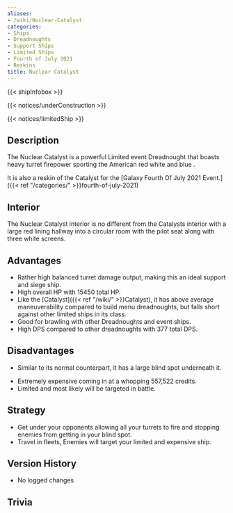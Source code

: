 ```yaml
---
aliases:
- /wiki/Nuclear-Catalyst
categories:
- Ships
- Dreadnoughts
- Support Ships
- Limited Ships
- Fourth of July 2021
- Reskins
title: Nuclear Catalyst
---  
```


{{< shipInfobox >}}   

{{< notices/underConstruction >}}   

{{< notices/limitedShip >}} 

## Description

The Nuclear Catalyst is a powerful Limited event Dreadnought that boasts heavy turret firepower sporting the American red white and blue .

It is also a reskin of the Catalyst for the [Galaxy Fourth Of July 2021 Event.]({{< ref "/categories/" >}}fourth-of-july-2021)

## Interior

The Nuclear Catalyst interior is no different from the Catalysts interior with a large red lining hallway into a circular room with the pilot seat along with three white screens.

## Advantages

- Rather high balanced turret damage output, making this an ideal support and siege ship.
- High overall HP with 15450 total HP.
- Like the [Catalyst]({{< ref "/wiki/" >}}Catalyst), it has above average maneuverability compared to build menu dreadnoughts, but falls short against other limited ships in its class.
- Good for brawling with other Dreadnoughts and event ships.
- High DPS compared to other dreadnoughts with 377 total DPS.

## Disadvantages

- Similar to its normal counterpart, it has a large blind spot underneath it.

<!-- -->

- Extremely expensive coming in at a whopping 557,522 credits.
- Limited and most likely will be targeted in battle.

## Strategy

- Get under your opponents allowing all your turrets to fire and stopping enemies from getting in your blind spot.
- Travel in fleets, Enemies will target your limited and expensive ship.

## Version History 

- No logged changes

## Trivia